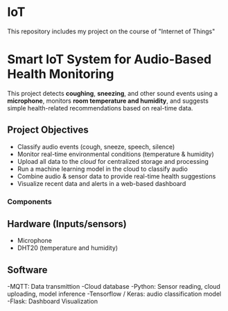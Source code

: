 # IoT
This repository includes my project on the course of "Internet of Things"

# Smart IoT System for Audio-Based Health Monitoring
This project detects **coughing**, **sneezing**, and other sound events using a **microphone**, monitors **room temperature and humidity**, and suggests simple health-related recommendations based on real-time data.

## Project Objectives
- Classify audio events (cough, sneeze, speech, silence)
- Monitor real-time environmental conditions (temperature & humidity)
- Upload all data to the *cloud* for centralized storage and processing
- Run a machine learning model in the cloud to classify audio
- Combine audio & sensor data to provide real-time health suggestions
- Visualize recent data and alerts in a web-based dashboard

### Components

## Hardware (Inputs/sensors)
- Microphone
- DHT20 (temperature and humidity)

## Software 
-MQTT: Data transmittion
-Cloud database
-Python: Sensor reading, cloud uploading, model inference
-Tensorflow / Keras: audio classification model
-Flask: Dashboard Visualization
  



